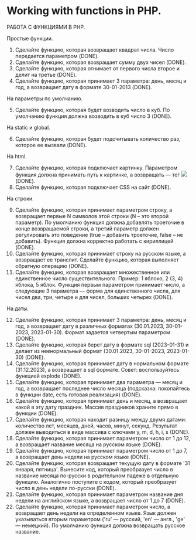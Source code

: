 ﻿# Working with functions in PHP.

 РАБОТА С ФУНКЦИЯМИ В PHP.

 Простые функции.
 
1. Сделайте функцию, которая возвращает квадрат числа. Число передается параметром (DONE).
2. Сделайте функцию, которая возвращает сумму двух чисел (DONE).
3. Сделайте функцию, которая отнимает от первого числа второе и делит на третье (DONE).
4. Сделайте функцию, которая принимает 3 параметра: день, месяц и год, а возвращает дату в формате 30-01-2013 (DONE).

На параметры по умолчанию.

5. Сделайте функцию, которая будет возводить число в куб. По умолчанию функция должна возводить в куб число 3 (DONE).

На static и global.

6. Сделайте функцию, которая будет подсчитывать количество раз, которое ее вызвали (DONE).

На html.

7. Сделайте функцию, которая подключает картинку. Параметром функция должна принимать путь к картинке, а возвращать — тег <img src='путь_к_картинке'> (DONE).
8. Сделайте функцию, которая подключает CSS на сайт (DONE).

На строки.

9. Сделайте функцию, которая принимает параметром строку, а возвращает первые N символов этой строки (N – это второй параметр). По умолчанию функция должна добавлять троеточие в конце возвращаемой строки, а третий параметр     должен регулировать это поведение (true – добавить троеточие, false – не добавить). Функция должна корректно работать с кириллицей (DONE).
10. Сделайте функцию, которая принимает строку на русском языке, а возвращает ее транслит. Сделайте функцию, которая выполняет обратную операцию (DONE).
11. Сделайте функцию, которая возвращает множественное или единственное число существительного. Пример: 1 яблоко, 2 (3, 4) яблока, 5 яблок. Функция первым параметром принимает число, а следующие 3 параметра — форма для
    единственного числа, для чисел два, три, четыре и для чисел, больших четырех (DONE).

На даты. 

12. Сделайте функцию, которая принимает 3 параметра: день, месяц и год, а возвращает дату в различных форматах (30.01.2023, 30-01-2023, 2023-01-30). Формат задается четвертым параметром (DONE).
13. Сделайте функцию, которая берет дату в формате sql (2023-01-31) и делает из неенормальный формат (30.01.2023, 30-01-2023, 2023-01-30) (DONE).
14. Сделайте функцию, которая принимает дату в нормальном формате (31.12.2023), а возвращает в sql формате. Совет: воспользуйтесь функцией explode (DONE).
15. Сделайте функцию, которая принимает два параметра — месяц и год, а возвращает последнее число месяца (подсказка: покопайтесь в функции date, есть готовая реализация) (DONE).
16. Сделайте функцию, которая принимает день и месяц, а возвращает какой в эту дату праздник. Массив праздников храните прямо в функции (DONE).
17. Сделайте функцию, которая находит разницу между двумя датами: количество лет, месяцев, дней, часов, минут, секунд. Результат должен выводиться в виде массива с ключами y, m, d, h, i, s (DONE).
18. Сделайте функцию, которая принимает параметром число от 1 до 12, а возвращает название месяца на русском языке (DONE).
19. Сделайте функцию, которая принимает параметром число от 1 до 7, а возвращает день недели на русском языке (DONE).
20. Сделайте функцию, которая возвращает текущую дату в формате '31 января, пятница'. Вынесите код, который преобразует число в название месяца по-русски в родительном падеже в отдельную функцию. Аналогично поступите с кодом, который преобразует число в день недели по-русски (DONE).
21. Сделайте функцию, которая принимает параметром название дня недели на английском языке, а возвращает число от 1 до 7 (DONE).
22. Сделайте функцию, которая принимает параметром число, а возвращает день недели на определенном языке. Язык должен указываться вторым параметром ('ru' — русский, 'en' — англ., 'ge' — немецкий). По умолчанию функция должна возвращать русское название.


